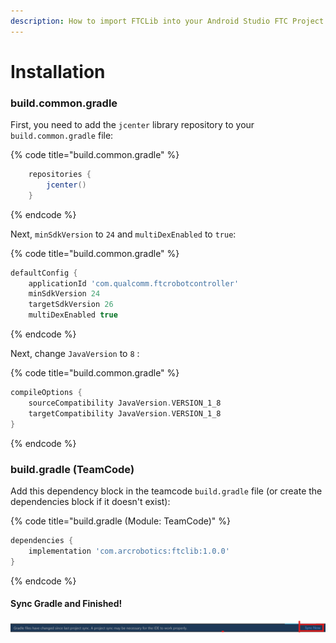 ```yaml
---
description: How to import FTCLib into your Android Studio FTC Project
---
```


# Installation

### build.common.gradle 

First, you need to add the `jcenter` library repository to your `build.common.gradle` file:

{% code title="build.common.gradle" %}
```groovy
    repositories {
        jcenter()
    }
```
{% endcode %}

Next, `minSdkVersion` to `24` and `multiDexEnabled` to `true`:

{% code title="build.common.gradle" %}
```groovy
defaultConfig {
    applicationId 'com.qualcomm.ftcrobotcontroller'
    minSdkVersion 24
    targetSdkVersion 26
    multiDexEnabled true
```
{% endcode %}

Next, change `JavaVersion` to `8` :  


{% code title="build.common.gradle" %}
```groovy
compileOptions {
    sourceCompatibility JavaVersion.VERSION_1_8
    targetCompatibility JavaVersion.VERSION_1_8
}
```
{% endcode %}

### build.gradle \(TeamCode\)

Add this dependency block in the teamcode `build.gradle` file (or create the dependencies block if it doesn't exist):

{% code title="build.gradle \(Module: TeamCode\)" %}
```groovy
dependencies {
    implementation 'com.arcrobotics:ftclib:1.0.0'
}
```
{% endcode %}

#### Sync Gradle and Finished!

![Click that button and if successful, you can now use FTCLib](.gitbook/assets/image%20%281%29.png)



